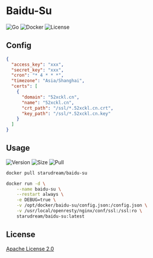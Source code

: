 # Baidu-Su

![Go](https://github.com/starudream/baidu-su/workflows/Go/badge.svg)
![Docker](https://github.com/starudream/baidu-su/workflows/Docker/badge.svg)
![License](https://img.shields.io/badge/License-Apache%20License%202.0-blue)

## Config

```json
{
  "access_key": "xxx",
  "secret_key": "xxx",
  "cron": "* 4 * * *",
  "timezone": "Asia/Shanghai",
  "certs": [
    {
      "domain": "52xckl.cn",
      "name": "52xckl.cn",
      "crt_path": "/ssl/*.52xckl.cn.crt",
      "key_path": "/ssl/*.52xckl.cn.key"
    }
  ]
}
```

## Usage

![Version](https://img.shields.io/docker/v/starudream/baidu-su)
![Size](https://img.shields.io/docker/image-size/starudream/baidu-su/latest)
![Pull](https://img.shields.io/docker/pulls/starudream/baidu-su)

```bash
docker pull starudream/baidu-su
```

```bash
docker run -d \
    --name baidu-su \
    --restart always \
    -e DEBUG=true \
    -v /opt/docker/baidu-su/config.json:/config.json \
    -v /usr/local/openresty/nginx/conf/ssl:/ssl:ro \
    starudream/baidu-su:latest
```

## License

[Apache License 2.0](./LICENSE)
